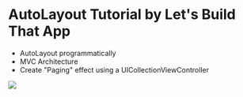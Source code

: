 # AutoLayout Tutorial by Let's Build That App

- AutoLayout programmatically
- MVC Architecture
- Create "Paging" effect using a UICollectionViewController

![](lbta-autolayout.gif)
